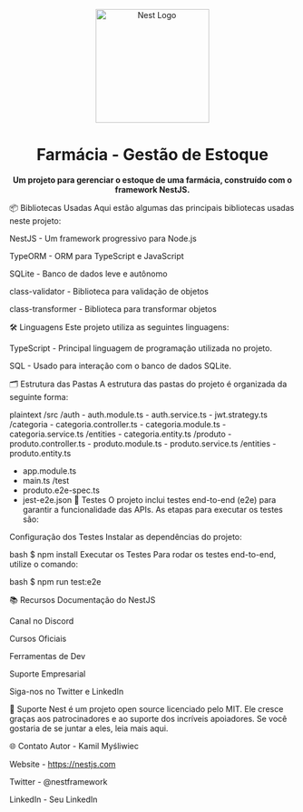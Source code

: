 <p align="center"> <a href="http://nestjs.com/" target="blank"><img src="https://nestjs.com/img/logo-small.svg" width="200" alt="Nest Logo" /></a> </p>

<h1 align="center">Farmácia - Gestão de Estoque</h1>

<p align="center"> <strong>Um projeto para gerenciar o estoque de uma farmácia, construído com o framework NestJS.</strong> </p>

📦 Bibliotecas Usadas
Aqui estão algumas das principais bibliotecas usadas neste projeto:

NestJS - Um framework progressivo para Node.js

TypeORM - ORM para TypeScript e JavaScript

SQLite - Banco de dados leve e autônomo

class-validator - Biblioteca para validação de objetos

class-transformer - Biblioteca para transformar objetos

🛠️ Linguagens
Este projeto utiliza as seguintes linguagens:

TypeScript - Principal linguagem de programação utilizada no projeto.

SQL - Usado para interação com o banco de dados SQLite.

🗂️ Estrutura das Pastas
A estrutura das pastas do projeto é organizada da seguinte forma:

plaintext
/src
  /auth
    - auth.module.ts
    - auth.service.ts
    - jwt.strategy.ts
  /categoria
    - categoria.controller.ts
    - categoria.module.ts
    - categoria.service.ts
    /entities
      - categoria.entity.ts
  /produto
    - produto.controller.ts
    - produto.module.ts
    - produto.service.ts
    /entities
      - produto.entity.ts
  - app.module.ts
  - main.ts
/test
  - produto.e2e-spec.ts
  - jest-e2e.json
🧪 Testes
O projeto inclui testes end-to-end (e2e) para garantir a funcionalidade das APIs. As etapas para executar os testes são:

Configuração dos Testes
Instalar as dependências do projeto:

bash
$ npm install
Executar os Testes
Para rodar os testes end-to-end, utilize o comando:

bash
$ npm run test:e2e

📚 Recursos
Documentação do NestJS

Canal no Discord

Cursos Oficiais

Ferramentas de Dev

Suporte Empresarial

Siga-nos no Twitter e LinkedIn

🤝 Suporte
Nest é um projeto open source licenciado pelo MIT. Ele cresce graças aos patrocinadores e ao suporte dos incríveis apoiadores. Se você gostaria de se juntar a eles, leia mais aqui.

🌐 Contato
Autor - Kamil Myśliwiec

Website - https://nestjs.com

Twitter - @nestframework

LinkedIn - Seu LinkedIn
